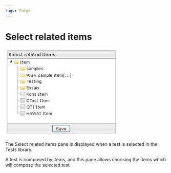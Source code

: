 ```yaml
---
tags: Forge
---
```


Select related items
====================

![](resources/tests-selectrelateditems.png )

The Select related items pane is displayed when a test is selected in the Tests library.

A test is composed by items, and this pane allows choosing the items which will compose the selected test.

